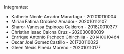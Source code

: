 Integrantes: 
- Katherin Nicole Amador Maradiaga - 202010110004
- Mirian Fatima Ordoñez Amador - 202010110107
- Sharon Vanessa Espinoza Calderon - 201820010377
- Christian Isaac Calona Cruz - 202030080039
- Enrrique Antonio Pacheco Chinchilla - 201410010464
- Oscar Joel Gomez Castillo - 201720110022
- Gleen Alexis Pineda Moreno - 202010110177
